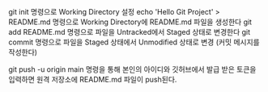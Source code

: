 git init 명령으로 Working Directory 설정
echo 'Hello Git Project' > README.md 명령으로 Working Directory에 README.md 파일을 생성한다
git add README.md 명령으로 파일을 Untracked에서 Staged 상태로 변경한다
git commit 명령으로 파일을 Staged 상태에서 Unmodified 상태로 변경 (커밋 메시지를작성한다)

git push -u origin main 명령을 통해  본인의 아이디와 깃허브에서 발급 받은 토큰을 입력하면  원격 저장소에 README.md 파일이  push된다.

